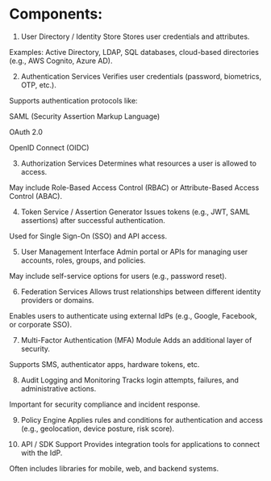 # Components:

1. User Directory / Identity Store
Stores user credentials and attributes.

Examples: Active Directory, LDAP, SQL databases, cloud-based directories (e.g., AWS Cognito, Azure AD).

2. Authentication Services
Verifies user credentials (password, biometrics, OTP, etc.).

Supports authentication protocols like:

SAML (Security Assertion Markup Language)

OAuth 2.0

OpenID Connect (OIDC)

3. Authorization Services
Determines what resources a user is allowed to access.

May include Role-Based Access Control (RBAC) or Attribute-Based Access Control (ABAC).

4. Token Service / Assertion Generator
Issues tokens (e.g., JWT, SAML assertions) after successful authentication.

Used for Single Sign-On (SSO) and API access.

5. User Management Interface
Admin portal or APIs for managing user accounts, roles, groups, and policies.

May include self-service options for users (e.g., password reset).

6. Federation Services
Allows trust relationships between different identity providers or domains.

Enables users to authenticate using external IdPs (e.g., Google, Facebook, or corporate SSO).

7. Multi-Factor Authentication (MFA) Module
Adds an additional layer of security.

Supports SMS, authenticator apps, hardware tokens, etc.

8. Audit Logging and Monitoring
Tracks login attempts, failures, and administrative actions.

Important for security compliance and incident response.

9. Policy Engine
Applies rules and conditions for authentication and access (e.g., geolocation, device posture, risk score).

10. API / SDK Support
Provides integration tools for applications to connect with the IdP.

Often includes libraries for mobile, web, and backend systems.